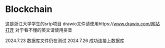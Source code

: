 # Blockchain
这是浙江大学学生的srtp项目
drawio文件请使用https://www.drawio.com/网站打开
对于看不懂的英文请使用拼音

2024.7.23 数据库文件仍在测试
2024.7.26 成功连接上数据库